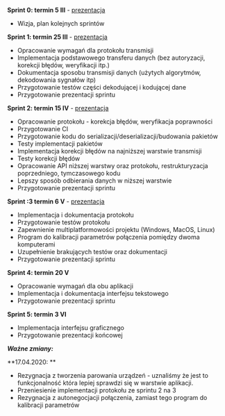 **Sprint 0:  termin 5 III** - [prezentacja](https://docs.google.com/presentation/d/1DscUeyppXXEtgZ1-d9T5rzB9PWKlJ8LDe_w7wDL5As0/edit?usp=sharing)

-   Wizja, plan kolejnych sprintów
    
**Sprint 1:  termin 25 III** - [prezentacja](https://docs.google.com/presentation/d/15KxHYvzlqLRodGa-oZqMQ63rdSrYAPGrD72P5Q6aOhY/edit?usp=sharing)

-   Opracowanie wymagań dla protokołu transmisji
-   Implementacja podstawowego transferu danych (bez autoryzacji, korekcji błędów, weryfikacji itp.)
-   Dokumentacja sposobu transmisji danych (użytych algorytmów, dekodowania sygnałów itp)
-   Przygotowanie testów części dekodującej i kodującej dane
-   Przygotowanie prezentacji sprintu

**Sprint 2: termin 15 IV** - [prezentacja](https://docs.google.com/presentation/d/18G3X2wtMrt-GHr3P81ekFlSrtS8_PEWGzMDFLG9734Y/edit?usp=sharing)

-   Opracowanie protokołu - korekcja błędów, weryfikacja poprawności
-   Przygotowanie CI
-   Przygotowanie kodu do serializacji/deserializacji/budowania pakietów
-   Testy implementacji pakietów
-   Implementacja korekcji błędów na najniższej warstwie transmisji
-   Testy korekcji błędów
-   Opracowanie API niższej warstwy oraz protokołu, restrukturyzacja poprzedniego, tymczasowego kodu
-   Lepszy sposób odbierania danych w niższej warstwie
-   Przygotowanie prezentacji sprintu

**Sprint :3 termin  6 V** - [prezentacja](https://docs.google.com/presentation/d/1klT1MrT12kjXYV5IA1SvpvBOZUriEa8gWAeXBoH2opM/edit?usp=sharing)

-   Implementacja i dokumentacja protokołu
-   Przygotowanie testów protokołu
-   Zapewnienie multiplatformowości projektu (Windows, MacOS, Linux)
-   Program do kalibracji parametrów połączenia pomiędzy dwoma komputerami
-   Uzupełnienie brakujących testów oraz dokumentacji
-   Przygotowanie prezentacji sprintu

**Sprint 4:  termin 20 V**

-   Opracowanie wymagań dla obu aplikacji
-   Implementacja i dokumentacja interfejsu tekstowego
-   Przygotowanie prezentacji sprintu

**Sprint 5:  termin 3 VI**

-   Implementacja interfejsu graficznego
-   Przygotowanie prezentacji końcowej


***Ważne zmiany:***

**17.04.2020: **

-   Rezygnacja z tworzenia parowania urządzeń - uznaliśmy że jest to funkcjonalność która lepiej sprawdzi się w warstwie aplikacji.
-   Przeniesienie implementacji protokołu ze sprintu 2 na 3
-   Rezygnacja z autonegocjacji połączenia, zamiast tego program do kalibracji parametrów

 
